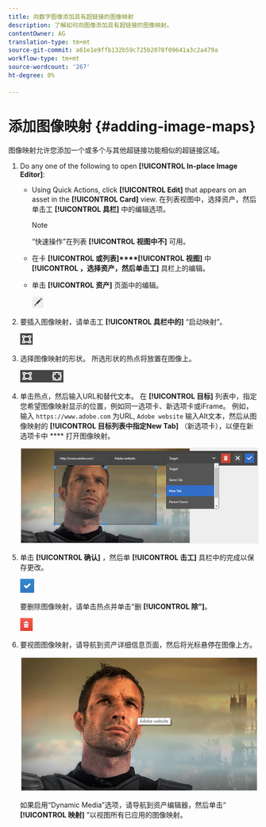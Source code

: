 ```yaml
---
title: 向数字图像添加具有超链接的图像映射
description: 了解如何向图像添加具有超链接的图像映射。
contentOwner: AG
translation-type: tm+mt
source-git-commit: a61e1e9ffb132b59c725b2078f09641a3c2a479a
workflow-type: tm+mt
source-wordcount: '267'
ht-degree: 0%

---
```



# 添加图像映射 {#adding-image-maps}

图像映射允许您添加一个或多个与其他超链接功能相似的超链接区域。

1. Do any one of the following to open **[!UICONTROL In-place Image Editor]**:

   * Using Quick Actions, click **[!UICONTROL Edit]** that appears on an asset in the **[!UICONTROL Card]** view. 在列表视图中，选择资产，然后单击工 **[!UICONTROL 具栏]** 中的编辑选项。

      >[!NOTE]
      >
      >“快速操作”在列表 **[!UICONTROL 视图中不]** 可用。

   * 在卡 **[!UICONTROL 或列表]****[!UICONTROL 视图]** 中 **[!UICONTROL ，选择资产，然后单击工]** 具栏上的编辑。
   * 单击 **[!UICONTROL 资产]** 页面中的编辑。

      ![chlimage_1-420](assets/chlimage_1-420.png)

1. 要插入图像映射，请单击工 **[!UICONTROL 具栏中的]** “启动映射”。

   ![chlimage_1-421](assets/chlimage_1-421.png)

1. 选择图像映射的形状。 所选形状的热点将放置在图像上。

   ![chlimage_1-422](assets/chlimage_1-422.png)

1. 单击热点，然后输入URL和替代文本。 在 **[!UICONTROL 目标]** 列表中，指定您希望图像映射显示的位置，例如同一选项卡、新选项卡或iFrame。 例如，输入 `https://www.adobe.com` 为URL, `Adobe website` 输入Alt文本，然后从图像映射的 **[!UICONTROL 目标列表中指定New Tab]** （新选项卡），以便在新选项卡中 **** 打开图像映射。

   ![chlimage_1-423](assets/chlimage_1-423.png)

1. 单击 **[!UICONTROL 确认]** ，然后单 **[!UICONTROL 击工]** 具栏中的完成以保存更改。

   ![chlimage_1-424](assets/chlimage_1-424.png)

   要删除图像映射，请单击热点并单击“删 **[!UICONTROL 除”]**。

   ![chlimage_1-425](assets/chlimage_1-425.png)

1. 要视图图像映射，请导航到资产详细信息页面，然后将光标悬停在图像上方。

   ![chlimage_1-426](assets/chlimage_1-426.png)

   如果启用“Dynamic Media”选项，请导航到资产编辑器，然后单击“ **[!UICONTROL 映射]** ”以视图所有已应用的图像映射。
